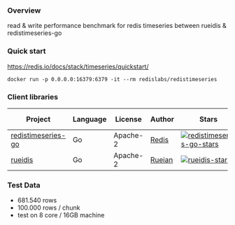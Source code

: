 ### Overview
read & write performance benchmark for redis timeseries between rueidis & redistimeseries-go

### Quick start
https://redis.io/docs/stack/timeseries/quickstart/
```shell
docker run -p 0.0.0.0:16379:6379 -it --rm redislabs/redistimeseries
```

### Client libraries
| Project                                      | Language | License  | Author                             | Stars                                                 | Bulk Insert |
|----------------------------------------------|----------|----------|------------------------------------|-------------------------------------------------------|-------------|
| [redistimeseries-go][redistimeseries-go-url] | Go       | Apache-2 | [Redis][redistimeseries-go-author] | [![redistimeseries-go-stars]][redistimeseries-go-url] | 0 ms        |
| [rueidis][rueidis-url]                       | Go       | Apache-2 | [Rueian][rueidis-author]           | [![rueidis-stars]][rueidis-url]                       | 416.76 ms   |

[redistimeseries-go-url]: https://github.com/RedisTimeSeries/redistimeseries-go/
[redistimeseries-go-author]: https://redis.com
[redistimeseries-go-stars]: https://img.shields.io/github/stars/RedisTimeSeries/redistimeseries-go.svg?style=social&amp;label=Star&amp;maxAge=2592000

[rueidis-url]: https://github.com/rueian/rueidis
[rueidis-author]: https://github.com/rueian
[rueidis-stars]: https://img.shields.io/github/stars/rueian/rueidis.svg?style=social&amp;label=Star&amp;maxAge=2592000

### Test Data
* 681.540 rows
* 100.000 rows / chunk
* test on 8 core / 16GB machine